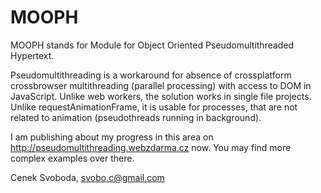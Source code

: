 MOOPH
=====

MOOPH stands for Module for Object Oriented Pseudomultithreaded Hypertext. 

Pseudomultithreading is a workaround for absence of crossplatform crossbrowser multithreading (parallel processing) 
with access to DOM in JavaScript. Unlike web workers, the solution works in single file projects. Unlike requestAnimationFrame, it is usable for processes, that are not related to animation (pseudothreads running in background).

I am publishing about my progress in this area on http://pseudomultithreading.webzdarma.cz now. You may find more complex examples over there.

Cenek Svoboda, svobo.c@gmail.com
